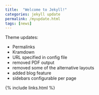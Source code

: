 ```yaml
---
title:  "Welcome to Jekyll!"
categories: jekyll update
permalink: /myupdate.html
tags: [news]
---
```



Theme updates:

- Permalinks
- Kramdown
- URL specified in config file
- removed PDF output
- removed some of the alternative layouts
- added blog feature
- sidebars configurable per page

{% include links.html %}
